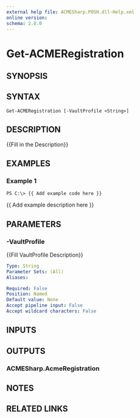 ```yaml
---
external help file: ACMESharp.POSH.dll-Help.xml
online version: 
schema: 2.0.0
---
```


# Get-ACMERegistration

## SYNOPSIS

## SYNTAX

```
Get-ACMERegistration [-VaultProfile <String>]
```

## DESCRIPTION
{{Fill in the Description}}

## EXAMPLES

### Example 1
```
PS C:\> {{ Add example code here }}
```

{{ Add example description here }}

## PARAMETERS

### -VaultProfile
{{Fill VaultProfile Description}}

```yaml
Type: String
Parameter Sets: (All)
Aliases: 

Required: False
Position: Named
Default value: None
Accept pipeline input: False
Accept wildcard characters: False
```

## INPUTS

## OUTPUTS

### ACMESharp.AcmeRegistration

## NOTES

## RELATED LINKS

